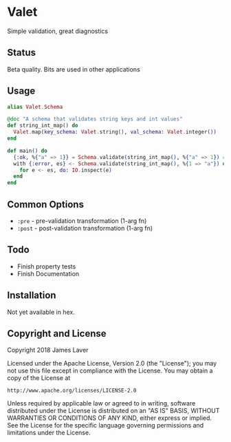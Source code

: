 # Valet

Simple validation, great diagnostics

## Status

Beta quality. Bits are used in other applications

## Usage

```elixir
alias Valet.Schema

@doc "A schema that validates string keys and int values"
def string_int_map() do
  Valet.map(key_schema: Valet.string(), val_schema: Valet.integer())
end

def main() do
  {:ok, %{"a" => 1}} = Schema.validate(string_int_map(), %{"a" => 1}) # no errors
  with {:error, es} <- Schema.validate(string_int_map(), %{1 => "a"}) do # two errors
    for e <- es, do: IO.inspect(e)
  end
end

```

## Common Options

- `:pre` - pre-validation transformation (1-arg fn)
- `:post` - post-validation transformation (1-arg fn)

## Todo

- Finish property tests
- Finish Documentation

## Installation

Not yet available in hex.

<!-- If [available in Hex](https://hex.pm/docs/publish), the package can be installed -->
<!-- by adding `valet` to your list of dependencies in `mix.exs`: -->

<!-- ```elixir -->
<!-- def deps do -->
<!--   [ -->
<!--     {:valet, "~> 0.1.0"} -->
<!--   ] -->
<!-- end -->
<!-- ``` -->

<!-- Documentation can be generated with [ExDoc](https://github.com/elixir-lang/ex_doc) -->
<!-- and published on [HexDocs](https://hexdocs.pm). Once published, the docs can -->
<!-- be found at [https://hexdocs.pm/valet](https://hexdocs.pm/valet). -->

## Copyright and License

Copyright 2018 James Laver

Licensed under the Apache License, Version 2.0 (the "License");
you may not use this file except in compliance with the License.
You may obtain a copy of the License at

    http://www.apache.org/licenses/LICENSE-2.0

Unless required by applicable law or agreed to in writing, software
distributed under the License is distributed on an "AS IS" BASIS,
WITHOUT WARRANTIES OR CONDITIONS OF ANY KIND, either express or implied.
See the License for the specific language governing permissions and
limitations under the License.
  
